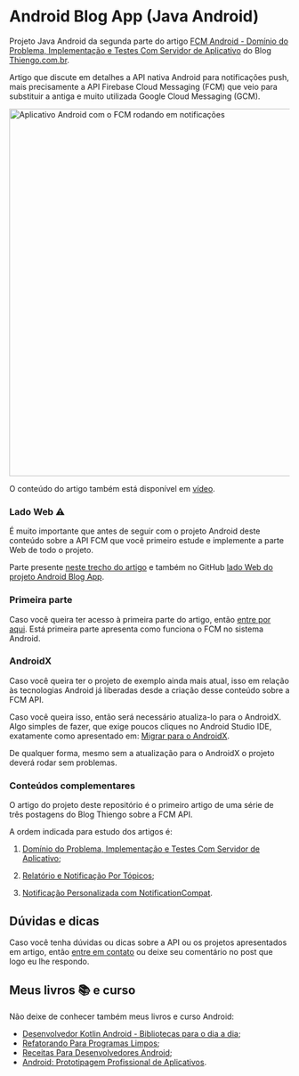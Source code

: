 # Android Blog App (Java Android)

Projeto Java Android da segunda parte do artigo [FCM Android - Domínio do Problema, Implementação e Testes Com Servidor de Aplicativo](https://www.thiengo.com.br/fcm-android-dominio-do-problema-implementacao-e-testes-com-servidor-de-aplicativo-parte-1#title-13) do Blog [Thiengo.com.br](https://www.thiengo.com.br).

Artigo que discute em detalhes a API nativa Android para notificações push, mais precisamente a API Firebase Cloud Messaging (FCM) que veio para substituir a antiga e muito utilizada Google Cloud Messaging (GCM).

<img src="https://www.thiengo.com.br/img/post/normal/nnlpkibnlumpti5s0ird35kpu527eddab8d3ac2adb71ad7224818bf89b.jpg" width="660" alt="Aplicativo Android com o FCM rodando em notificações">

O conteúdo do artigo também está disponível em [vídeo](https://www.thiengo.com.br/fcm-android-dominio-do-problema-implementacao-e-testes-com-servidor-de-aplicativo-parte-1#title-30).

### Lado Web ⚠

É muito importante que antes de seguir com o projeto Android deste conteúdo sobre a API FCM que você primeiro estude e implemente a parte Web de todo o projeto.

Parte presente [neste trecho do artigo](https://www.thiengo.com.br/fcm-android-dominio-do-problema-implementacao-e-testes-com-servidor-de-aplicativo-parte-1#title-02) e também no GitHub [lado Web do projeto Android Blog App](https://github.com/viniciusthiengo/blog-android-app-web).

### Primeira parte

Caso você queira ter acesso à primeira parte do artigo, então [entre por aqui](https://www.thiengo.com.br/fcm-android-dominio-do-problema-implementacao-e-testes-com-servidor-de-aplicativo-parte-1#title-01). Está primeira parte apresenta como funciona o FCM no sistema Android.

### AndroidX

Caso você queira ter o projeto de exemplo ainda mais atual, isso em relação às tecnologias Android já liberadas desde a criação desse conteúdo sobre a FCM API.

Caso você queira isso, então será necessário atualiza-lo para o AndroidX. Algo simples de fazer, que exige poucos cliques no Android Studio IDE, exatamente como apresentado em: [Migrar para o AndroidX](https://developer.android.com/jetpack/androidx/migrate?hl=pt-br).

De qualquer forma, mesmo sem a atualização para o AndroidX o projeto deverá rodar sem problemas.

### Conteúdos complementares

O artigo do projeto deste repositório é o primeiro artigo de uma série de três postagens do Blog Thiengo sobre a FCM API.

A ordem indicada para estudo dos artigos é:

1. [Domínio do Problema, Implementação e Testes Com Servidor de Aplicativo](https://www.thiengo.com.br/fcm-android-dominio-do-problema-implementacao-e-testes-com-servidor-de-aplicativo-parte-1);

2. [Relatório e Notificação Por Tópicos](https://www.thiengo.com.br/fcm-android-relatorio-e-notificacao-por-topicos-parte-2);

3. [Notificação Personalizada com NotificationCompat](https://www.thiengo.com.br/fcm-android-notificacao-personalizada-com-notificationcompat-parte-3).

## Dúvidas e dicas

Caso você tenha dúvidas ou dicas sobre a API ou os projetos apresentados em artigo, então [entre em contato](https://www.thiengo.com.br/contato) ou deixe seu comentário no post que logo eu lhe respondo.

## Meus livros 📚 e curso

Não deixe de conhecer também meus livros e curso Android:

- [Desenvolvedor Kotlin Android - Bibliotecas para o dia a dia](https://www.thiengo.com.br/livro-desenvolvedor-kotlin-android);
- [Refatorando Para Programas Limpos](https://www.thiengo.com.br/livro-refatorando-para-programas-limpos);
- [Receitas Para Desenvolvedores Android](https://www.thiengo.com.br/livro-receitas-para-desenvolvedores-android);
- [Android: Prototipagem Profissional de Aplicativos](https://www.udemy.com/course/android-prototipagem-profissional-de-aplicativos/?locale=pt_BR&persist_locale=).
